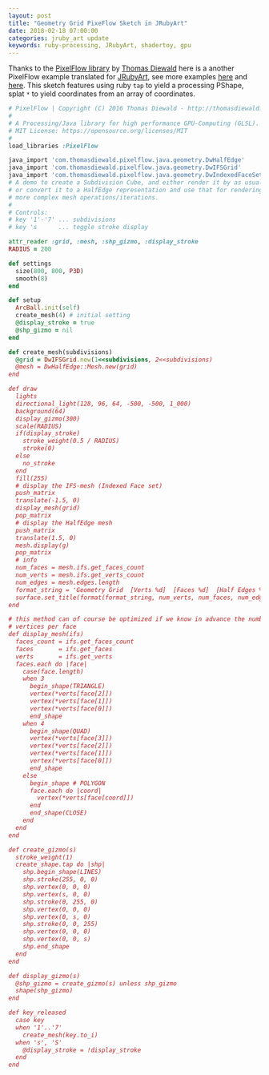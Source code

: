 ```yaml
---
layout: post
title: "Geometry Grid PixeFlow Sketch in JRubyArt"
date: 2018-02-18 07:00:00
categories: jruby_art update
keywords: ruby-processing, JRubyArt, shadertoy, gpu
---
```

Thanks to the [PixelFlow library][pixgit] by [Thomas Diewald][diewald] here is a another PixelFlow example translated for [JRubyArt][jruby_art],  see more examples [here][jra] and [here][pro]. This sketch features using ruby `tap` to yield a processing PShape, splat `*` to yield coordinates from an array of coordinates.

```ruby
# PixelFlow | Copyright (C) 2016 Thomas Diewald - http://thomasdiewald.com
#
# A Processing/Java library for high performance GPU-Computing (GLSL).
# MIT License: https://opensource.org/licenses/MIT
#
load_libraries :PixelFlow

java_import 'com.thomasdiewald.pixelflow.java.geometry.DwHalfEdge'
java_import 'com.thomasdiewald.pixelflow.java.geometry.DwIFSGrid'
java_import 'com.thomasdiewald.pixelflow.java.geometry.DwIndexedFaceSetAble'
# A demo to create a Subdivision Cube, and either render it by as usual,
# or convert it to a HalfEdge representation and use that for rendering and
# more complex mesh operations/iterations.
#
# Controls:
# key '1'-'7' ... subdivisions
# key 's      ... toggle stroke display

attr_reader :grid, :mesh, :shp_gizmo, :display_stroke
RADIUS = 200

def settings
  size(800, 800, P3D)
  smooth(8)
end

def setup
  ArcBall.init(self)
  create_mesh(4) # initial setting
  @display_stroke = true
  @shp_gizmo = nil
end

def create_mesh(subdivisions)
  @grid = DwIFSGrid.new(1<<subdivisions, 2<<subdivisions)
  @mesh = DwHalfEdge::Mesh.new(grid)
end

def draw
  lights
  directional_light(128, 96, 64, -500, -500, 1_000)
  background(64)
  display_gizmo(300)
  scale(RADIUS)
  if(display_stroke)
    stroke_weight(0.5 / RADIUS)
    stroke(0)
  else
    no_stroke
  end
  fill(255)
  # display the IFS-mesh (Indexed Face set)
  push_matrix
  translate(-1.5, 0)
  display_mesh(grid)
  pop_matrix
  # display the HalfEdge mesh
  push_matrix
  translate(1.5, 0)
  mesh.display(g)
  pop_matrix
  # info
  num_faces = mesh.ifs.get_faces_count
  num_verts = mesh.ifs.get_verts_count
  num_edges = mesh.edges.length
  format_string = 'Geometry Grid  [Verts %d]  [Faces %d]  [Half Edges %d]  [fps: (%6.2f)]'
  surface.set_title(format(format_string, num_verts, num_faces, num_edges, frame_rate))
end

# this method can of course be optimized if we know in advance the number of
# vertices per face
def display_mesh(ifs)
  faces_count = ifs.get_faces_count
  faces       = ifs.get_faces
  verts       = ifs.get_verts
  faces.each do |face|
    case(face.length)
    when 3
      begin_shape(TRIANGLE)
      vertex(*verts[face[2]])
      vertex(*verts[face[1]])
      vertex(*verts[face[0]])
      end_shape
    when 4
      begin_shape(QUAD)
      vertex(*verts[face[3]])
      vertex(*verts[face[2]])
      vertex(*verts[face[1]])
      vertex(*verts[face[0]])
      end_shape
    else
      begin_shape # POLYGON
      face.each do |coord|
        vertex(*verts[face[coord]])
      end
      end_shape(CLOSE)
    end
  end
end

def create_gizmo(s)
  stroke_weight(1)
  create_shape.tap do |shp|
    shp.begin_shape(LINES)
    shp.stroke(255, 0, 0)
    shp.vertex(0, 0, 0)
    shp.vertex(s, 0, 0)
    shp.stroke(0, 255, 0)
    shp.vertex(0, 0, 0)
    shp.vertex(0, s, 0)
    shp.stroke(0, 0, 255)
    shp.vertex(0, 0, 0)
    shp.vertex(0, 0, s)
    shp.end_shape
  end
end

def display_gizmo(s)
  @shp_gizmo = create_gizmo(s) unless shp_gizmo
  shape(shp_gizmo)
end

def key_released
  case key
  when '1'..'7'
    create_mesh(key.to_i)
  when 's', 'S'
    @display_stroke = !display_stroke
  end
end

```

[pixgit]:https://github.com/diwi/PixelFlow
[diewald]:http://thomasdiewald.com/blog/
[jruby_art]:https://ruby-processing.github.io/JRubyArt/
[jra]:https://github.com/ruby-processing/JRubyArt-examples/tree/master/external_library/java/PixelFlow
[propane]:https://ruby-processing.github.io/propane/
[pro]:https://github.com/ruby-processing/propane-examples/tree/master/external_library/java/pixel_flow
